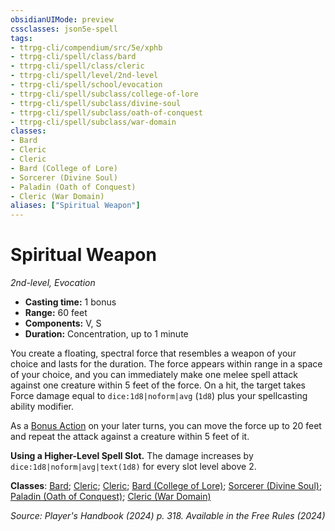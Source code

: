 ```yaml
---
obsidianUIMode: preview
cssclasses: json5e-spell
tags:
- ttrpg-cli/compendium/src/5e/xphb
- ttrpg-cli/spell/class/bard
- ttrpg-cli/spell/class/cleric
- ttrpg-cli/spell/level/2nd-level
- ttrpg-cli/spell/school/evocation
- ttrpg-cli/spell/subclass/college-of-lore
- ttrpg-cli/spell/subclass/divine-soul
- ttrpg-cli/spell/subclass/oath-of-conquest
- ttrpg-cli/spell/subclass/war-domain
classes:
- Bard
- Cleric
- Cleric
- Bard (College of Lore)
- Sorcerer (Divine Soul)
- Paladin (Oath of Conquest)
- Cleric (War Domain)
aliases: ["Spiritual Weapon"]
---
```

# Spiritual Weapon
*2nd-level, Evocation*  

- **Casting time:** 1 bonus
- **Range:** 60 feet
- **Components:** V, S
- **Duration:** Concentration, up to 1 minute

You create a floating, spectral force that resembles a weapon of your choice and lasts for the duration. The force appears within range in a space of your choice, and you can immediately make one melee spell attack against one creature within 5 feet of the force. On a hit, the target takes Force damage equal to `dice:1d8|noform|avg` (`1d8`) plus your spellcasting ability modifier.

As a [Bonus Action](3-Compendium/rules/variant-rules/bonus-action-xphb.md) on your later turns, you can move the force up to 20 feet and repeat the attack against a creature within 5 feet of it.

**Using a Higher-Level Spell Slot.** The damage increases by `dice:1d8|noform|avg|text(1d8)` for every slot level above 2.

**Classes**: [Bard](list-spells-classes-bard); [Cleric](list-spells-classes-cleric); [Cleric](list-spells-classes-cleric); [Bard (College of Lore)](list-spells-classes-bard-xphb-college-of-lore-xphb); [Sorcerer (Divine Soul)](list-spells-classes-sorcerer-xphb-divine-soul-xge); [Paladin (Oath of Conquest)](list-spells-classes-paladin-xphb-oath-of-conquest-xge); [Cleric (War Domain)](list-spells-classes-cleric-xphb-war-domain-xphb)

*Source: Player's Handbook (2024) p. 318. Available in the Free Rules (2024)*
